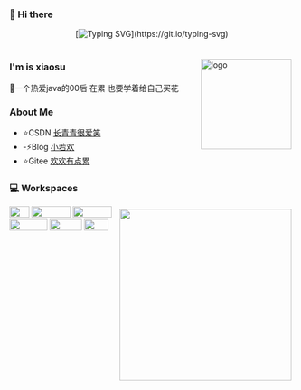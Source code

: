 
### 👋 Hi there
<div align="center">
     
[![Typing SVG](https://readme-typing-svg.demolab.com?font=Fira+Code&pause=1000&width=580&lines=Surviving+the+low+valley+and+thriving+to+emerge.)](https://git.io/typing-svg)




<img src="https://camo.githubusercontent.com/82291b0fe831bfc6781e07fc5090cbd0a8b912bb8b8d4fec0696c881834f81ac/68747470733a2f2f70726f626f742e6d656469612f394575424971676170492e676966"
width="800"  height="3">

</div>

<img src="https://github-readme-stats.vercel.app/api?username=XiaoWanOfspace&show_icons=true" alt="logo" height="160" align="right" style="margin: 5px; margin-bottom: 20px;" />

### I'm is xiaosu
🌱一个热爱java的00后 在累 也要学着给自己买花


### About Me
- ⭐CSDN   [长青青很爱笑](https://blog.csdn.net/qq_40388413)
- -⚡Blog  [小若欢](https://www.cnblogs.com/aowan/)
- ⭐Gitee  [欢欢有点累](https://gitee.com/ruanhuan666)





### 💻 Workspaces 

   <div> 
     
          
   <img src="http://mtw.so/5DJrfY" width="35" height="20">
   <img src="https://camo.githubusercontent.com/33d79ff901226caa5c8080b059586d45da4b8c4f14e9af64d4aa31e0017dda02/68747470733a2f2f696d672e736869656c64732e696f2f62616467652f2d5675652e6a732d3446433038443f7374796c653d666c61742d737175617265266c6f676f3d5675652e6a73266c6f676f436f6c6f723d666666666666" width="69" height="20">
   <img src="https://camo.githubusercontent.com/549005e53267b922e12ad490abe571d6299f98ee86e493fbebeff6aa4566bb2a/68747470733a2f2f696d672e736869656c64732e696f2f62616467652f2d4e6f64652e6a732d3638413036333f7374796c653d666c61742d737175617265266c6f676f3d4e6f64652e6a73266c6f676f436f6c6f723d666666666666" width="69" height="20">
   <img src="https://github-readme-stats.vercel.app/api/top-langs/?username=XiaoWanOfspace&layout=compact"
        align="right" style="margin: 5px; margin-bottom: 20px;  width:304"  />
     
   <div>
   <img src="https://camo.githubusercontent.com/1cb3450fd7905260461f5926b905c023497f00e7c77be3093a333e29ecb5c181/68747470733a2f2f696d672e736869656c64732e696f2f62616467652f446f636b65722d3234393645443f7374796c653d666c61742d737175617265266c6f676f3d646f636b6572266c6f676f436f6c6f723d666666666666" width="67" height="20">
   <img src="http://mtw.so/5SLRsK" width="57" height="20">
   <img src="https://camo.githubusercontent.com/9dd3d5f0c8922f44854ccb8b2418bfc80c077e466612df54393debb3ede50845/68747470733a2f2f696d672e736869656c64732e696f2f62616467652f2d4769742d6630353033323f7374796c653d666c61742d737175617265266c6f676f3d676974266c6f676f436f6c6f723d7768697465" width="43" height="20"> 
   </div>
    </div> 
    
    
 


